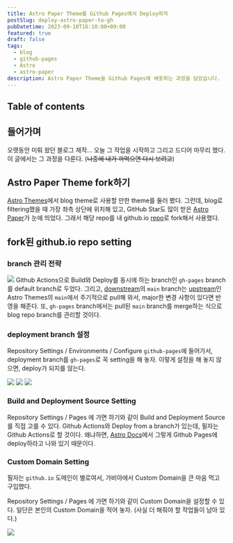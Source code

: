 ```yaml
---
title: Astro Paper Theme를 Github Pages에서 Deploy하자
postSlug: deploy-astro-paper-to-gh
pubDatetime: 2023-09-10T16:10:00+09:00
featured: true
draft: false
tags:
  - blog
  - github-pages
  - Astro
  - astro-paper
description: Astro Paper Theme을 Github Pages에 배포하는 과정을 담았습니다.
---
```


## Table of contents

## 들어가며

오랫동안 미뤄 왔던 블로그 제작... 오늘 그 작업을 시작하고 그리고 드디어 마무리 했다.
이 글에서는 그 과정을 다룬다. (~~나중에 내가 까먹으면 다시 보려고~~)

## Astro Paper Theme fork하기

[Astro Themes](https://astro.build/themes/?search=)에서 blog theme로 사용할 만한 theme를 둘러 봤다.
그런데, blog로 filtering했을 때 가장 좌측 상단에 위치해 있고, GitHub Star도 많이 받은 [Astro Paper](https://github.com/satnaing/astro-paper)가 눈에 띄었다.
그래서 해당 repo를 내 github.io [repo](https://github.com/gyunseo/gyunseo.github.io)로 fork해서 사용했다.

## fork된 github.io repo setting

### branch 관리 전략

![](https://res.cloudinary.com/gyunseo-blog/image/upload/v1698669625/deploy-astro-paper-to-gh-1694966803545.jpeg)
Github Actions으로 Build와 Deploy를 동시에 하는 branch인 `gh-pages` branch를 default branch로 두었다.
그리고, [downstream](https://github.com/gyunseo/gyunseo.github.io)의 `main` branch는 [upstream](https://github.com/satnaing/astro-paper)인 Astro Themes의 `main`에서 주기적으로 pull해 와서, major한 변경 사항이 있다면 반영을 해준다.
또, `gh-pages` branch에서는 pull된 `main` branch를 merge하는 식으로 blog repo branch를 관리할 것이다.

### deployment branch 설정

Repository Settings / Environments / Configure `github-pages`에 들어가서, deployment branch를 `gh-pages`로 꼭 setting을 해 놓자.
이렇게 설정을 해 놓지 않으면, deploy가 되지를 않는다.

![](https://res.cloudinary.com/gyunseo-blog/image/upload/v1698669625/deploy-astro-paper-to-gh-1695112039084.jpeg)
![](https://res.cloudinary.com/gyunseo-blog/image/upload/v1698669625/deploy-astro-paper-to-gh-1695112081236.jpeg)
![](https://res.cloudinary.com/gyunseo-blog/image/upload/v1698669625/deploy-astro-paper-to-gh-1695112096971.jpeg)

### Build and Deployment Source Setting

Repository Settings / Pages 에 가면 하기와 같이 Build and Deployment Source를 직접 고를 수 있다.
Github Actions와 Deploy from a branch가 있는데, 필자는 Github Actions로 할 것이다.
왜냐하면, [Astro Docs](https://docs.astro.build/ko/guides/deploy/github/)에서 그렇게 Github Pages에 deploy하라고 나와 있기 때문이다.

### Custom Domain Setting

필자는 `github.io` 도메인이 별로여서, 가비아에서 Custom Domain을 큰 마음 먹고 구입했다.

Repository Settings / Pages 에 가면 하기와 같이 Custom Domain을 설정할 수 있다.
일단은 본인의 Custom Domain을 적어 놓자. (사실 더 해줘야 할 작업들이 남아 있다.)

![](https://res.cloudinary.com/gyunseo-blog/image/upload/v1698669625/deploy-astro-paper-to-gh-1695112641845.jpeg)
